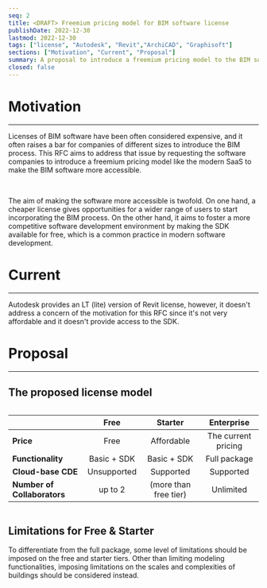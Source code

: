 ```yaml
---
seq: 2
title: <DRAFT> Freemium pricing model for BIM software license 
publishDate: 2022-12-30
lastmod: 2022-12-30 
tags: ["license", "Autodesk", "Revit","ArchiCAD", "Graphisoft"]
sections: ["Motivation", "Current", "Proposal"]
summary: A proposal to introduce a freemium pricing model to the BIM software like modern SAASs to attract wider audiences to not only use the software but also for allowing more software developers to access SDKs more openly. 
closed: false 
---
```


# Motivation

---

Licenses of BIM software have been often considered expensive, and it often
raises a bar for companies of different sizes to introduce the BIM process. This
RFC aims to address that issue by requesting the software companies to introduce
a freemium pricing model like the modern SaaS to make the BIM software more
accessible.

&nbsp;

The aim of making the software more accessible is twofold. On one hand, a
cheaper license gives opportunities for a wider range of users to start
incorporating the BIM process. On the other hand, it aims to foster a more
competitive software development environment by making the SDK available for
free, which is a common practice in modern software development.

# Current

---

Autodesk provides an LT (lite) version of Revit license, however, it doesn't
address a concern of the motivation for this RFC since it's not very affordable
and it doesn't provide access to the SDK.

# Proposal

---

## The proposed license model

<div style="overflow-x:scroll;">

|                             |    Free     |        Starter        |     Enterprise      |
| :-------------------------- | :---------: | :-------------------: | :-----------------: |
| **Price**                   |    Free     |      Affordable       | The current pricing |
| **Functionality**           | Basic + SDK |      Basic + SDK      |    Full package     |
| **Cloud-base CDE**          | Unsupported |       Supported       |      Supported      |
| **Number of Collaborators** |   up to 2   | (more than free tier) |      Unlimited      |

</div>

## Limitations for Free & Starter

To differentiate from the full package, some level of limitations should be
imposed on the free and starter tiers. Other than limiting modeling
functionalities, imposing limitations on the scales and complexities of
buildings should be considered instead.
